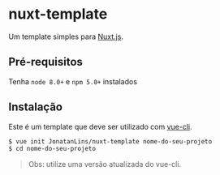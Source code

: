 # nuxt-template

Um template simples para [Nuxt.js](https://github.com/nuxt/nuxt.js).

## Pré-requisitos

Tenha `node 8.0+` e `npm 5.0+` instalados

## Instalação

Este é um template que deve ser utilizado com [vue-cli](https://github.com/vuejs/vue-cli).

``` bash
$ vue init JonatanLins/nuxt-template nome-do-seu-projeto
$ cd nome-do-seu-projeto
```

> Obs: utilize uma versão atualizada do vue-cli.
